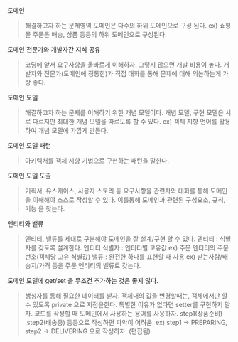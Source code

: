 
도메인
> 해결하고자 하는 문제영역
> 도메인은 다수의 하위 도메인으로 구성 된다.
ex) 쇼핑몰 주문은 배송, 상품 등등의 하위 도메인으로 구성된다.

도메인 전문가와 개발자간 지식 공유
> 코딩에 앞서 요구사항을 올바르게 이해하자. 그렇지 않으면 개발 비용이 높다.
개발자와 전문가(도메인에 정통한)가 직접 대화를 통해 문제에 대해 의논하는게 가장 좋다.

도메인 모델
> 해결하고자 하는 문제를 이해하기 위한 개념 모델이다.
> 개념 모델, 구현 모델은 서로 다르지만 최대한 개념 모델을 따르도록 할 수 있다.
ex) 객체 지향 언어를 활용하여 개념 모델에 가깝게 만든다.

도메인 모델 패턴
> 아키텍처를 객체 지향 기법으로 구현하는 패턴을 말한다.

도메인 모델 도출
> 기획서, 유스케이스, 사용자 스토리 등 요구사항을 관련자와 대화를 통해 도메인을 이해해야 소스로 작성할 수 있다.
> 이를통해 도메인과 관련된 구성요소, 규칙, 기능 을 찾는다.

앤티티와 밸류
> 엔티티, 밸류를 제대로 구분해야 도메인을 잘 설계/구현 할 수 있다.
> 엔티티 : 식별자를 갖도록 설계한다.
> 엔티티 식별자 : 엔티티별 고유값
ex) 주문 엔티티의 주문번호(객체당 고유 식별값)
> 밸류 : 완전한 하나를 표현할 때 사용
ex) 받는사람/배송지/가격 등을 주문 엔티티의 밸류로 갖는다.

도메인 모델에 get/set 을 무조건 추가하는 것은 좋지 않다.
> 생성자를 통해 필요한 데이터를 받자.
> 객체내의 값을 변경할때는, 객체에서만 할수 있도록 private 으로 지정을한다.
> 특별한 이유가 없다면 setter를 구현하지 말자.
코드를 작성할 때 도메인에서 사용하는 용어를 사용하자.
> step1(상품준비) ,step2(배송중) 등등으로 작성하면 파악이 어려움.
ex) step1 -> PREPARING, step2 -> DELIVERING 으로 작성하자. (편집됨) 
